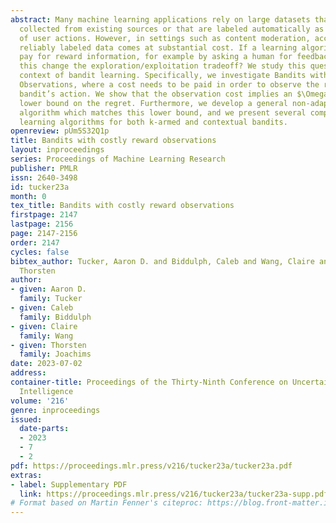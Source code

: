 ```yaml
---
abstract: Many machine learning applications rely on large datasets that are conveniently
  collected from existing sources or that are labeled automatically as a by-product
  of user actions. However, in settings such as content moderation, accurately and
  reliably labeled data comes at substantial cost. If a learning algorithm has to
  pay for reward information, for example by asking a human for feedback, how does
  this change the exploration/exploitation tradeoff? We study this question in the
  context of bandit learning. Specifically, we investigate Bandits with Costly Reward
  Observations, where a cost needs to be paid in order to observe the reward of the
  bandit’s action. We show that the observation cost implies an $\Omega(c^{1/3}T^{2/3})$
  lower bound on the regret. Furthermore, we develop a general non-adaptive bandit
  algorithm which matches this lower bound, and we present several competitive adaptive
  learning algorithms for both k-armed and contextual bandits.
openreview: pUm5S32Q1p
title: Bandits with costly reward observations
layout: inproceedings
series: Proceedings of Machine Learning Research
publisher: PMLR
issn: 2640-3498
id: tucker23a
month: 0
tex_title: Bandits with costly reward observations
firstpage: 2147
lastpage: 2156
page: 2147-2156
order: 2147
cycles: false
bibtex_author: Tucker, Aaron D. and Biddulph, Caleb and Wang, Claire and Joachims,
  Thorsten
author:
- given: Aaron D.
  family: Tucker
- given: Caleb
  family: Biddulph
- given: Claire
  family: Wang
- given: Thorsten
  family: Joachims
date: 2023-07-02
address:
container-title: Proceedings of the Thirty-Ninth Conference on Uncertainty in Artificial
  Intelligence
volume: '216'
genre: inproceedings
issued:
  date-parts:
  - 2023
  - 7
  - 2
pdf: https://proceedings.mlr.press/v216/tucker23a/tucker23a.pdf
extras:
- label: Supplementary PDF
  link: https://proceedings.mlr.press/v216/tucker23a/tucker23a-supp.pdf
# Format based on Martin Fenner's citeproc: https://blog.front-matter.io/posts/citeproc-yaml-for-bibliographies/
---
```

